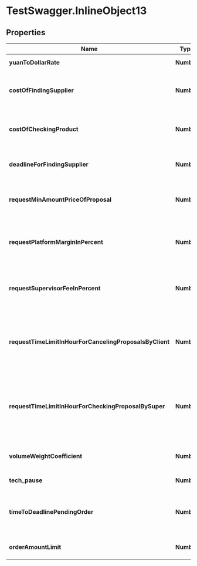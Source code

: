 # TestSwagger.InlineObject13

## Properties

Name | Type | Description | Notes
------------ | ------------- | ------------- | -------------
**yuanToDollarRate** | **Number** | Курс юаня к доллару. | 
**costOfFindingSupplier** | **Number** | Цена за поиск поставщика, оплата байеру, в долларах. | 
**costOfCheckingProduct** | **Number** | Цена за поиск поставщика, оплата ресерчера, в долларах. | [optional] 
**deadlineForFindingSupplier** | **Number** | Дедлайна на поиск поставщика., в часах. | 
**requestMinAmountPriceOfProposal** | **Number** | Минимальная цена за предложение к заявке, в долларах. | 
**requestPlatformMarginInPercent** | **Number** | Процент с каждого предложения, маржа платформы, в процентах. | 
**requestSupervisorFeeInPercent** | **Number** | Процент с каждого предложения для супервайзера, в процентах. | 
**requestTimeLimitInHourForCancelingProposalsByClient** | **Number** | Время после которого будет автоматом принято предложение клиентом, в часах. | 
**requestTimeLimitInHourForCheckingProposalBySuper** | **Number** | Время после которого будет автоматом снят супервизор с проверки предложения, в часах. | 
**volumeWeightCoefficient** | **Number** | Коэффициент расчета объемного веса. | [optional] 
**tech_pause** | **Number** | Работает ли сервер | 
**timeToDeadlinePendingOrder** | **Number** | Интервал в часах для уведомлений по поводу дедлайнов ордеров | 
**orderAmountLimit** | **Number** | Лимит на кол-во в ордере | [optional] 


